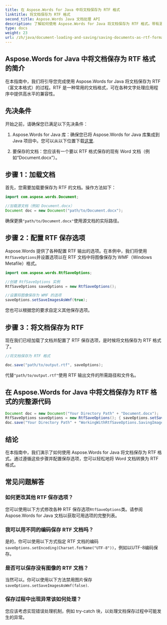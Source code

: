 ```yaml
---
title: 在 Aspose.Words for Java 中将文档保存为 RTF 格式
linktitle: 将文档保存为 RTF 格式
second_title: Aspose.Words Java 文档处理 API
description: 了解如何使用 Aspose.Words for Java 将文档保存为 RTF 格式。带有源代码的分步指南，可实现高效的文档转换。
type: docs
weight: 23
url: /zh/java/document-loading-and-saving/saving-documents-as-rtf-format/
---
```


## Aspose.Words for Java 中将文档保存为 RTF 格式的简介

在本指南中，我们将引导您完成使用 Aspose.Words for Java 将文档保存为 RTF（富文本格式）的过程。RTF 是一种常用的文档格式，可在各种文字处理应用程序中提供高水平的兼容性。

## 先决条件

开始之前，请确保您已满足以下先决条件：

1.  Aspose.Words for Java 库：确保您已将 Aspose.Words for Java 库集成到 Java 项目中。您可以从以下位置下载[这里](https://releases.aspose.com/words/java/).

2. 要保存的文档：您应该有一个要以 RTF 格式保存的现有 Word 文档（例如“Document.docx”）。

## 步骤 1：加载文档

首先，您需要加载要保存为 RTF 的文档。操作方法如下：

```java
import com.aspose.words.Document;

//加载源文档（例如 Document.docx）
Document doc = new Document("path/to/Document.docx");
```

确保更换`"path/to/Document.docx"`使用源文档的实际路径。

## 步骤 2：配置 RTF 保存选项

Aspose.Words 提供了各种配置 RTF 输出的选项。在本例中，我们将使用`RtfSaveOptions`并设置选项以在 RTF 文档中将图像保存为 WMF（Windows Metafile）格式。

```java
import com.aspose.words.RtfSaveOptions;

//创建 RtfSaveOptions 实例
RtfSaveOptions saveOptions = new RtfSaveOptions();

//设置将图像保存为 WMF 的选项
saveOptions.setSaveImagesAsWmf(true);
```

您也可以根据您的要求自定义其他保存选项。

## 步骤 3：将文档保存为 RTF

现在我们已经加载了文档并配置了 RTF 保存选项，是时候将文档保存为 RTF 格式了。

```java
//将文档保存为 RTF 格式

doc.save("path/to/output.rtf", saveOptions);
```

代替`"path/to/output.rtf"`使用 RTF 输出文件的所需路径和文件名。

## 在 Aspose.Words for Java 中将文档保存为 RTF 格式的完整源代码

```java
Document doc = new Document("Your Directory Path" + "Document.docx");
RtfSaveOptions saveOptions = new RtfSaveOptions(); { saveOptions.setSaveImagesAsWmf(true); }
doc.save("Your Directory Path" + "WorkingWithRtfSaveOptions.SavingImagesAsWmf.rtf", saveOptions);
```

## 结论

在本指南中，我们演示了如何使用 Aspose.Words for Java 将文档保存为 RTF 格式。通过遵循这些步骤并配置保存选项，您可以轻松地将 Word 文档转换为 RTF 格式。

## 常见问题解答

### 如何更改其他 RTF 保存选项？

您可以使用以下方式修改各种 RTF 保存选项`RtfSaveOptions`类。请参阅 Aspose.Words for Java 文档以获取可用选项的完整列表。

### 我可以用不同的编码保存 RTF 文档吗？

是的，你可以使用以下方式指定 RTF 文档的编码`saveOptions.setEncoding(Charset.forName("UTF-8"))`，例如以UTF-8编码保存。

### 是否可以保存没有图像的 RTF 文档？

当然可以。你可以使用以下方法禁用图片保存`saveOptions.setSaveImagesAsWmf(false)`.

### 保存过程中出现异常该如何处理？

您应该考虑实现错误处理机制，例如 try-catch 块，以处理文档保存过程中可能发生的异常。